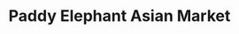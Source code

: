 ---
title: "Paddy Elephant Asian Market"
url: /hamilton/paddy-elephant-asian-market/
shop: Supermarkt
---